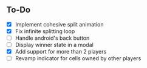 ## To-Do

- [x] Implement cohesive split animation
- [x] Fix infinite splitting loop
- [ ] Handle android's back button
- [ ] Display winner state in a modal
- [x] Add support for more than 2 players
- [ ] Revamp indicator for cells owned by other players

